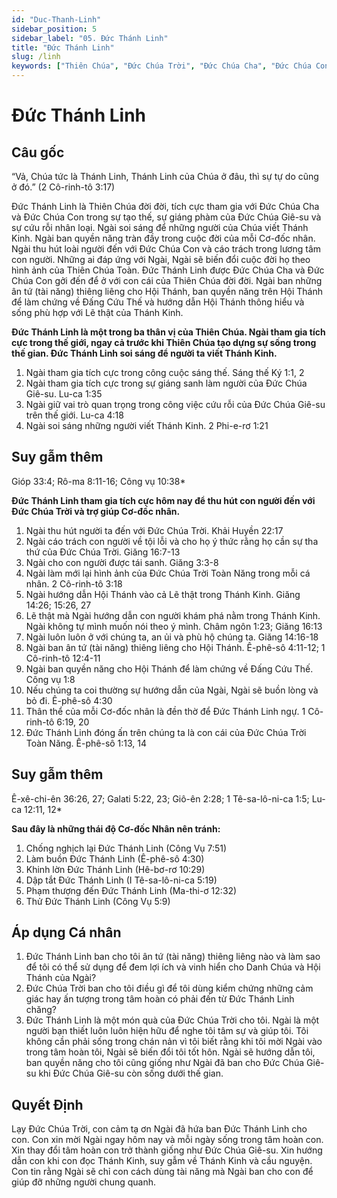 ```yaml
---
id: "Duc-Thanh-Linh"
sidebar_position: 5
sidebar_label: "05. Đức Thánh Linh"
title: "Đức Thánh Linh"
slug: /linh
keywords: ["Thiên Chúa", "Đức Chúa Trời", "Đức Chúa Cha", "Đức Chúa Con", "Đức Chúa Jesus", "Đức Thánh Linh"]
---
```


Đức Thánh Linh
====

## Câu gốc

“Vả, Chúa tức là Thánh Linh, Thánh Linh của Chúa ở đâu, thì sự tự do cũng ở đó.” (2 Cô-rinh-tô 3:17)

Đức Thánh Linh là Thiên Chúa đời đời, tích cực tham gia với Đức Chúa Cha và Đức Chúa Con trong sự tạo thế, sự giáng phàm của Đức Chúa Giê-su và sự cứu rỗi nhân loại. Ngài soi sáng để những người của Chúa viết Thánh Kinh. Ngài ban quyền năng tràn đầy trong cuộc đời của mỗi Cơ-đốc nhân. Ngài thu hút loài người đến với Đức Chúa Con và cáo trách trong lương tâm con người. Những ai đáp ứng với Ngài, Ngài sẽ biến đổi cuộc đời họ theo hình ảnh của Thiên Chúa Toàn. Đức Thánh Linh được Đức Chúa Cha và Đức Chúa Con gởi đến để ở với con cái của Thiên Chúa đời đời. Ngài ban những ân tứ (tài năng) thiêng liêng cho Hội Thánh, ban quyền năng trên Hội Thánh để làm chứng về Đấng Cứu Thế và hướng dẫn Hội Thánh thông hiểu và sống phù hợp với Lẽ thật của Thánh Kinh.

**Đức Thánh Linh là một trong ba thân vị của Thiên Chúa. Ngài tham gia tích cực trong thế giới, ngay cả trước khi Thiên Chúa tạo dựng sự sống trong thế gian. Đức Thánh Linh soi sáng để người ta viết Thánh Kinh.**

1. Ngài tham gia tích cực trong công cuộc sáng thế. Sáng thế Ký 1:1, 2
2. Ngài tham gia tích cực trong sự giáng sanh làm người của Đức Chúa Giê-su. Lu-ca 1:35
3. Ngài giữ vai trò quan trọng trong công việc cứu rỗi của Đức Chúa Giê-su trên thế giới. Lu-ca 4:18
4. Ngài soi sáng những người viết Thánh Kinh. 2 Phi-e-rơ 1:21

## Suy gẫm thêm

Gióp 33:4; Rô-ma 8:11-16; Công vụ 10:38*

**Đức Thánh Linh tham gia tích cực hôm nay để thu hút con người đến với Đức Chúa Trời và trợ giúp Cơ-đốc nhân.**

1. Ngài thu hút người ta đến với Đức Chúa Trời. Khải Huyền 22:17
2. Ngài cáo trách con người về tội lỗi và cho họ ý thức rằng họ cần sự tha thứ của Đức Chúa Trời. Giăng 16:7-13
3. Ngài cho con người được tái sanh. Giăng 3:3-8
4. Ngài làm mới lại hình ảnh của Đức Chúa Trời Toàn Năng trong mỗi cá nhân. 2 Cô-rinh-tô 3:18
5. Ngài hướng dẫn Hội Thánh vào cả Lẽ thật trong Thánh Kinh. Giăng 14:26; 15:26, 27
6. Lẽ thật mà Ngài hướng dẫn con người khám phá nằm trong Thánh Kinh. Ngài không tự mình muốn nói theo ý mình. Châm ngôn 1:23; Giăng 16:13
7. Ngài luôn luôn ở với chúng ta, an ủi và phù hộ chúng ta. Giăng 14:16-18
8. Ngài ban ân tứ (tài năng) thiêng liêng cho Hội Thánh. Ê-phê-sô 4:11-12; 1 Cô-rinh-tô 12:4-11
9. Ngài ban quyền năng cho Hội Thánh để làm chứng về Đấng Cứu Thế. Công vụ 1:8
10. Nếu chúng ta coi thường sự hướng dẫn của Ngài, Ngài sẽ buồn lòng và bỏ đi. Ê-phê-sô 4:30
11. Thân thể của mỗi Cơ-đốc nhân là đền thờ để Đức Thánh Linh ngự. 1 Cô-rinh-tô 6:19, 20
12. Đức Thánh Linh đóng ấn trên chúng ta là con cái của Đức Chúa Trời Toàn Năng. Ê-phê-sô 1:13, 14

## Suy gẫm thêm

Ê-xê-chi-ên 36:26, 27; Galati 5:22, 23; Giô-ên 2:28; 1 Tê-sa-lô-ni-ca 1:5; Lu-ca 12:11, 12*

**Sau đây là những thái độ Cơ-đốc Nhân nên tránh:**

1. Chống nghịch lại Đức Thánh Linh (Công Vụ 7:51)
2. Làm buồn Đức Thánh Linh (Ê-phê-sô 4:30)
3. Khinh lờn Đức Thánh Linh (Hê-bơ-rơ 10:29)
4. Dập tắt Đức Thánh Linh (I Tê-sa-lô-ni-ca 5:19)
5. Phạm thượng đến Đức Thánh Linh (Ma-thi-ơ 12:32)
6. Thử Đức Thánh Linh (Công Vụ 5:9)

## Áp dụng Cá nhân

1. Đức Thánh Linh ban cho tôi ân tứ (tài năng) thiêng liêng nào và làm sao để tôi có thể sử dụng để đem lợi ích và vinh hiển cho Danh Chúa và Hội Thánh của Ngài?
2. Đức Chúa Trời ban cho tôi điều gì để tôi dùng kiểm chứng những cảm giác hay ấn tượng trong tâm hoàn có phải đến từ Đức Thánh Linh chăng?
3. Đức Thánh Linh là một món quà của Đức Chúa Trời cho tôi. Ngài là một người bạn thiết luôn luôn hiện hữu để nghe tôi tâm sự và giúp tôi. Tôi không cần phải sống trong chán nản vì tôi biết rằng khi tôi mời Ngài vào trong tâm hoàn tôi, Ngài sẽ biến đổi tôi tốt hôn. Ngài sẽ hướng dẫn tôi, ban quyền năng cho tôi cũng giống như Ngài đã ban cho Đức Chúa Giê-su khi Đức Chúa Giê-su còn sống dưới thế gian.

## Quyết Định

Lạy Đức Chúa Trời, con cảm tạ ơn Ngài đã hứa ban Đức Thánh Linh cho con. Con xin mời Ngài ngay hôm nay và mỗi ngày sống trong tâm hoàn con. Xin thay đổi tâm hoàn con trở thành giống như Đức Chúa Giê-su. Xin hướng dẫn con khi con đọc Thánh Kinh, suy gẫm về Thánh Kinh và cầu nguyện. Con tin rằng Ngài sẽ chỉ con cách dùng tài năng mà Ngài ban cho con để giúp đỡ những người chung quanh.
